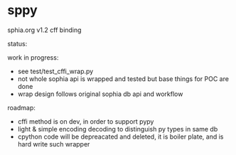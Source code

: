 # sppy
sphia.org v1.2 cff binding 


status:

work in progress:
* see  test/test_cffi_wrap.py
* not whole sophia api is wrapped and tested but base things for POC are done
* wrap design follows original sophia db api and workflow


roadmap:

* cffi method is on dev, in order to support pypy
* light & simple encoding decoding to distinguish py types in same db
* cpython code will be depreacated and deleted, it is boiler plate, and is hard write such wrapper
